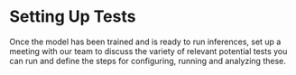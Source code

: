 # Setting Up Tests

Once the model has been trained and is ready to run inferences, set up a meeting with our team to discuss the variety of relevant potential tests you can run and define the steps for configuring, running and analyzing these.